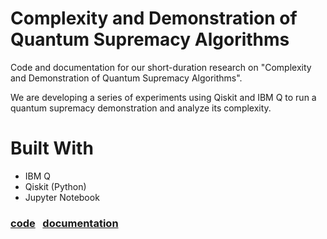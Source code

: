 # Complexity and Demonstration of Quantum Supremacy Algorithms
Code and documentation for our short-duration research on "Complexity and Demonstration of Quantum Supremacy Algorithms".

We are developing a series of experiments using Qiskit and IBM Q to run a quantum supremacy demonstration and analyze its complexity.

# Built With
* IBM Q
* Qiskit (Python)
* Jupyter Notebook

### [code](./code) &nbsp; [documentation](./documentation/DOCS.md)